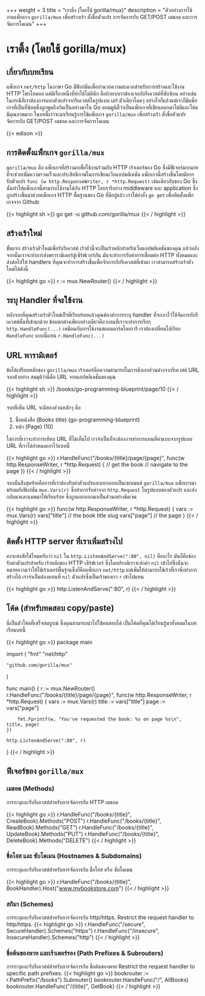 +++
weight = 3
title = "เราติ้ง (โดยใช้ gorilla/mux)"
description = "ตัวอย่างการใช้งานแพ็กเกจ `gorilla/mux` เพื่อสร้างเร้า ตั้งชื่อตัวแปร การจัดการกับ GET/POST เมธอด และการจัดการโดเมน"
+++

# เราติ้ง (โดยใช้ gorilla/mux)

## เกี่ยวกับบทเรียน
แพ็กเกจ `net/http` ในภาษา Go มีฟังก์ชันเพื่ออำนวยความสะดวกสำหรับการสร้างและใช้งาน HTTP โพรโทคอล
แต่มีเรื่องหนึ่งที่ทำได้ไม่ดีนัก คือถ้าหากเราต้องเจอกับรีเควสต์ที่ซับซ้อน
อย่างเช่นในกรณีที่เราต้องการแยกตัวแปรจากรีเควสต์ในรูปแบบ url ตัวเดียวโดดๆ
อย่างไรก็แล้วแต่เราก็มีแพ็กเกจที่เป็นที่นิยมซึ่งถูกพูดถึงกันเป็นอย่างมาใน
Go คอมมูนิตี้ว่าเป็นแพ็กเกจที่เขียนออกมาได้ดีและโค้ดมีคุณภาพมาก
ในบทนี้เราจะมาเรียนรู้การใช้แพ็กเกจ `gorilla/mux` เพื่อสร้างเร้า ตั้งชื่อตัวแปร จัดการกับ GET/POST เมธอด และการจัดการโดเมน

{{< edison >}}

## การติดตั้งแพ็กเกจ `gorilla/mux`
`gorilla/mux` คือ แพ็กเกจที่สร้างมาเพื่อใช้งานร่วมกับ HTTP เร้าเตอร์ของ Go ซึ่งมีฟีเจอร์มากมายที่จะช่วยเพิ่มความรวดเร็วและประสิทธิภาพในการเขียนเว็บแอปพลิเคชัน
แพ็กเกจนี้สร้างขึ้นโดยมีการรับตัวแปร `func (w http.ResponseWriter, r *http.Request)` เช่นเดียวกับของ Go ซึ่งนั่นทำให้แพ็กเกจนี้สามารถใช้งานได้กับ HTTP ไลบรารีอย่าง middleware และ application ซึ่งถูกสร้างขึ้นมาด้วยแพ็กเกจ HTTP พื้นฐานของ Go ที่มีอยู่แล้ว เราใช่คำสั่ง `go get` เพื่อติดตั้งแพ็กเกจจาก Github

{{< highlight sh >}}
go get -u github.com/gorilla/mux
{{< / highlight >}}

## สร้างเร้าใหม่
ขั้นแรก สร้างเร้าตัวใหม่เพื่อรับรีเควสต์
เร้าตัวนี้จะเป็นเร้าหลักสำหรับเว็บแอปพลิเคชันของคุณ
แล้วหลังจากนั้นเราจะทำการส่งพรารามิเตอร์สู่เซิร์ฟเวอร์กัน
มันจะทำการรับค่าการเชื่อมต่อ HTTP ทั้งหมดและส่งต่อไปให้ handlers ที่คุณจะทำการสร้างขึ้นเพื่อจักการกับรีเควสต์ที่เข้ามา
เราสามารถสร้างเร้าตัวใหม่ได้ดังนี้

{{< highlight go >}}
r := mux.NewRouter()
{{< / highlight >}}

## ระบุ Handler ที่จะใช้งาน
หลังจากที่คุณสร้างเร้าตัวใหม่เป็ฯที่เรียบร้อยแล้วคุณต้องทำการระบุ handler ที่จะเอาไว้ใช้จัดการกับรีเควสต์นั้นที่เข้ามาด้วย
ข้อแตกต่างเพียงอย่างเดียวคือ แทนที่เราจะทำการเรียก `http.HandleFunc(...)` เหมือนกับการใช้งานสแตนดาร์ดไลบรารี เราต้องเปลี่ยนไปเรียก `HandleFunc` แบบนี้แทน `r.HandleFunc(...)`

## URL พารามิเตอร์
ข้อได้เปรียบหลักของ `gorilla/mux` เร้าเตอร์คือความสามารถในการดึงเอาส่วนต่างจากรีเควสต์ URL จากตัวอย่าง สมมุติว่านี่คือ URL จากแอปพลิเคชั่นของคุณ

{{< highlight sh >}}
/books/go-programming-blueprint/page/10
{{< / highlight >}}

จากที่เห็น ​URL จะมีสองส่วนหลักๆ คือ

1. ชื่อหนังสือ (Books title) (go-programming-blueprint)
2. หน้า (Page) (10)

ใสการที่เราจะทำการเทียบ URL ที่ได้เห็นไป เราจำเป็นที่จะต้องการทำการแทนที่ค่าแบบจากรูปแบบ URL ที่เราได้กำหนดเอาไว้แบบนี้

{{< highlight go >}}
r.HandleFunc("/books/{title}/page/{page}", func(w http.ResponseWriter, r *http.Request) {
	// get the book
	// navigate to the page
})
{{< / highlight >}}

จากนั้นส่ิงสุดท้ายคือการที่เราต้องรับค่าตัวแปรและแยกออกเป็นเซกเมนต์
`gorilla/mux` แพ็กเกจมาพร้อมกับฟังก์ชัน `mux.Vars(r)` ซึ่งทำการรับค่าจาก `http.Request` ในรูปแบบของตัวแปร และส่งกลับมาและแมพมาให้เรียบร้อย ซึ่งถูกแยกออกมาเป็นส่วนอย่างชัดเจน

{{< highlight go >}}
func(w http.ResponseWriter, r *http.Request) {
	vars := mux.Vars(r)
	vars["title"] // the book title slug
	vars["page"] // the page
}
{{< / highlight >}}

## ติดตั้ง HTTP server ที่เราเพิ่มสร้างไป
คงจะสงสัยใช่ไหมครับว่า `nil` ใน `http.ListenAndServe(":80", nil)` คืออะไร
มันก็คือช่องรับค่าตัวแปรสำหรับ เร้าหลักของ HTTP เซิร์ฟเวอร์
ซึ่งโดยปรกติเราจะส่งค่า `nil` เข้าไปซึ่งนั่นจะหมายความว่าให้ใช้เร้าเตอร์พื้นฐานซึ่งก็คือแพ็กเกจ `net/http`
แต่เพิ่มให้สามารถใช้เร้าที่เราพึ่งทำการสร้างได้ เราจำเป็นต้องแทนที่ `nil` ตัวแปรซึ่งเป็นเร้าของเรา `r` เข้าไปแทน

{{< highlight go >}}
http.ListenAndServe(":80", r)
{{< / highlight >}}

## โค้ด (สำหรับทดสอบ copy/paste)
นี่เป็นตัวโค้ดที่เสร็จสมบูรณ์ ซึ่งคุณสามารถนำไปใช้ทดสอบได้ เป็นโค้ดที่คุณได้เรียนรู้มาทั้งหมดในบทเรียนบทนี้

{{< highlight go >}}
package main

import (
	"fmt"
	"net/http"

	"github.com/gorilla/mux"
)

func main() {
	r := mux.NewRouter()
	r.HandleFunc("/books/{title}/page/{page}", func(w http.ResponseWriter, r *http.Request) {
		vars := mux.Vars(r)
		title := vars["title"]
		page := vars["page"]

		fmt.Fprintf(w, "You've requested the book: %s on page %s\n", title, page)
	})

	http.ListenAndServe(":80", r)
}
{{< / highlight >}}

## ฟีเจอร์ของ `gorilla/mux`

### เมธอด (Methods)
การระบุและรับรีเควสต์สำหรับการจัดการกับ  HTTP เมธอด

{{< highlight go >}}
r.HandleFunc("/books/{title}", CreateBook).Methods("POST")
r.HandleFunc("/books/{title}", ReadBook).Methods("GET")
r.HandleFunc("/books/{title}", UpdateBook).Methods("PUT")
r.HandleFunc("/books/{title}", DeleteBook).Methods("DELETE")
{{< / highlight >}}

### ชื่อโฮส และ ซับโดเมน (Hostnames & Subdomains)
การระบุและรับรีเควสต์สำหรับการจัดการกับ ชื่อโฮส หรือ ซับโดเมน

{{< highlight go >}}
r.HandleFunc("/books/{title}", BookHandler).Host("www.mybookstore.com")
{{< / highlight >}}

### สกีมา (Schemes)
การระบุและรับรีเควสต์สำหรับการจัดการกับ http/https.
Restrict the request handler to http/https.
{{< highlight go >}}
r.HandleFunc("/secure", SecureHandler).Schemes("https")
r.HandleFunc("/insecure", InsecureHandler).Schemes("http")
{{< / highlight >}}

### ชื่อต้นของพาท และเร้าเตอร์รอง (Path Prefixes & Subrouters)
การระบุและรับรีเควสต์สำหรับการจัดการกับ ชื่อต้นของพาท
Restrict the request handler to specific path prefixes.
{{< highlight go >}}
bookrouter := r.PathPrefix("/books").Subrouter()
bookrouter.HandleFunc("/", AllBooks)
bookrouter.HandleFunc("/{title}", GetBook)
{{< / highlight >}}
